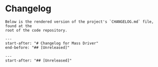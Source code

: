 # Changelog

```{note}
Below is the rendered version of the project's `CHANGELOG.md` file, found at the
root of the code repository.
```

```{include} ../../CHANGELOG.md
---
start-after: "# Changelog for Mass Driver"
end-before: "## [Unreleased]"
```

```{include} ../../CHANGELOG.md
---
start-after: "## [Unreleased]"
```

